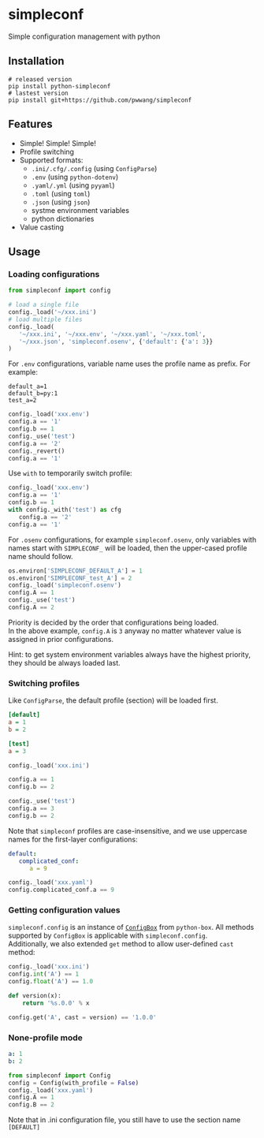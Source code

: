 # simpleconf
Simple configuration management with python

## Installation
```shell
# released version
pip install python-simpleconf
# lastest version
pip install git+https://github.com/pwwang/simpleconf
```

## Features
- Simple! Simple! Simple!
- Profile switching
- Supported formats:  
  - `.ini/.cfg/.config` (using `ConfigParse`)
  - `.env` (using `python-dotenv`)
  - `.yaml/.yml` (using `pyyaml`)
  - `.toml` (using `toml`)
  - `.json` (using `json`)
  - systme environment variables 
  - python dictionaries
- Value casting

## Usage
### Loading configurations
```python
from simpleconf import config

# load a single file
config._load('~/xxx.ini')
# load multiple files
config._load(
   '~/xxx.ini', '~/xxx.env', '~/xxx.yaml', '~/xxx.toml', 
   '~/xxx.json', 'simpleconf.osenv', {'default': {'a': 3}}
)
```

For `.env` configurations, variable name uses the profile name as prefix. For example:
```shell
default_a=1
default_b=py:1
test_a=2
```
```python
config._load('xxx.env')
config.a == '1'
config.b == 1
config._use('test')
config.a == '2'
config._revert()
config.a == '1'
```
Use `with` to temporarily switch profile:
```python
config._load('xxx.env')
config.a == '1'
config.b == 1
with config._with('test') as cfg
   config.a == '2'
config.a == '1'
```

For `.osenv` configurations, for example `simpleconf.osenv`, only variables with names start with `SIMPLECONF_` will be loaded, then the upper-cased profile name should follow.  
```python
os.environ['SIMPLECONF_DEFAULT_A'] = 1
os.environ['SIMPLECONF_test_A'] = 2
config._load('simpleconf.osenv')
config.A == 1
config._use('test')
config.A == 2
```

Priority is decided by the order that configurations being loaded.  
In the above example, `config.A` is `3` anyway no matter whatever value is assigned in prior configurations.  

Hint: to get system environment variables always have the highest priority, they should be always loaded last.

### Switching profiles
Like `ConfigParse`, the default profile (section) will be loaded first.

```ini
[default]
a = 1
b = 2

[test]
a = 3
```

```python
config._load('xxx.ini')

config.a == 1
config.b == 2

config._use('test')
config.a == 3
config.b == 2
```

Note that `simpleconf` profiles are case-insensitive, and we use uppercase names for the first-layer configurations:  
```yaml
default:
   complicated_conf:
      a = 9
```

```python
config._load('xxx.yaml')
config.complicated_conf.a == 9
```

### Getting configuration values

`simpleconf.config` is an instance of [`ConfigBox`](https://github.com/cdgriffith/Box#configbox) from `python-box`. All methods supported by `ConfigBox` is applicable with `simpleconf.config`.  
Additionally, we also extended `get` method to allow user-defined `cast` method:  
```python
config._load('xxx.ini')
config.int('A') == 1
config.float('A') == 1.0

def version(x):
	return '%s.0.0' % x

config.get('A', cast = version) == '1.0.0'
```

### None-profile mode
```yaml
a: 1
b: 2
```

```python
from simpleconf import Config
config = Config(with_profile = False)
config._load('xxx.yaml')
config.A == 1
config.B == 2
```

Note that in .ini configuration file, you still have to use the section name `[DEFAULT]`
